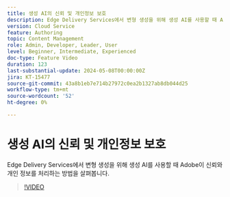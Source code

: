```yaml
---
title: 생성 AI의 신뢰 및 개인정보 보호
description: Edge Delivery Services에서 변형 생성을 위해 생성 AI를 사용할 때 Adobe이 신뢰와 개인 정보를 처리하는 방법을 살펴봅니다.
version: Cloud Service
feature: Authoring
topic: Content Management
role: Admin, Developer, Leader, User
level: Beginner, Intermediate, Experienced
doc-type: Feature Video
duration: 123
last-substantial-update: 2024-05-08T00:00:00Z
jira: KT-15477
source-git-commit: 43a8b1eb7e714b27972c0ea2b1327ab8db044d25
workflow-type: tm+mt
source-wordcount: '52'
ht-degree: 0%

---
```



# 생성 AI의 신뢰 및 개인정보 보호

Edge Delivery Services에서 변형 생성을 위해 생성 AI를 사용할 때 Adobe이 신뢰와 개인 정보를 처리하는 방법을 살펴봅니다.

>[!VIDEO](https://video.tv.adobe.com/v/3429060/?learn=on)
